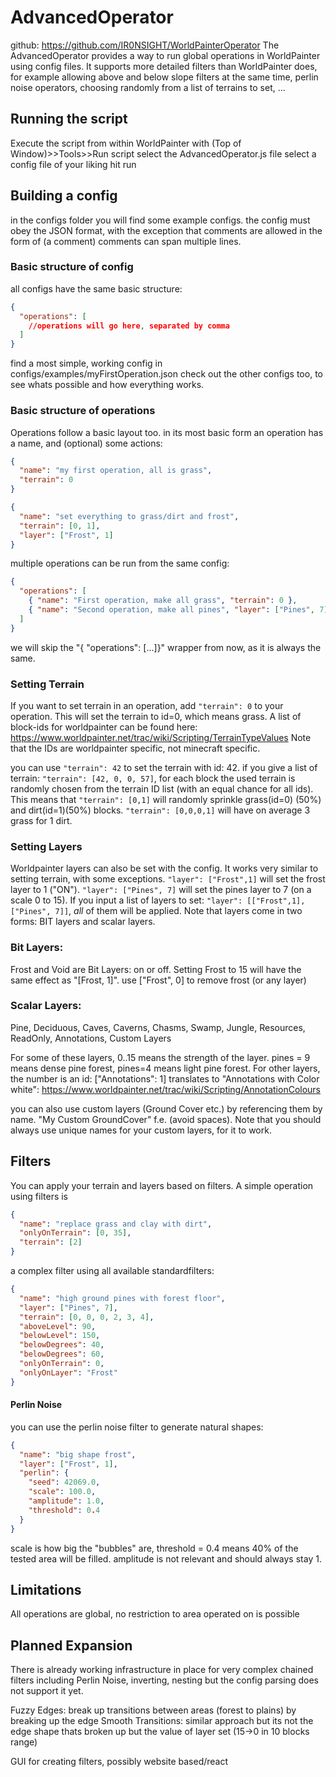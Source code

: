 # AdvancedOperator

github: https://github.com/IR0NSIGHT/WorldPainterOperator
The AdvancedOperator provides a way to run global operations in WorldPainter using
config files.
It supports more detailed filters than WorldPainter does, for example allowing above and below slope filters at the same time, perlin noise operators, choosing randomly from a list of terrains to set, ...

## Running the script

Execute the script from within WorldPainter with (Top of Window)>>Tools>>Run script
select the AdvancedOperator.js file
select a config file of your liking
hit run

## Building a config

in the configs folder you will find some example configs.
the config must obey the JSON format, with the exception that comments are allowed in the form of (a comment)
comments can span multiple lines.

### Basic structure of config

all configs have the same basic structure:

```json
{
  "operations": [
    //operations will go here, separated by comma
  ]
}
```

find a most simple, working config in configs/examples/myFirstOperation.json
check out the other configs too, to see whats possible and how everything works.
### Basic structure of operations

Operations follow a basic layout too.
in its most basic form an operation has a name, and (optional) some actions:

```json
{
  "name": "my first operation, all is grass",
  "terrain": 0
}
```

```json
{
  "name": "set everything to grass/dirt and frost",
  "terrain": [0, 1],
  "layer": ["Frost", 1]
}
```

multiple operations can be run from the same config:

```json
{
  "operations": [
    { "name": "First operation, make all grass", "terrain": 0 },
    { "name": "Second operation, make all pines", "layer": ["Pines", 7] }
  ]
}
```

we will skip the "{ "operations": [...]}" wrapper from now, as it is always the same.

### Setting Terrain

If you want to set terrain in an operation, add `"terrain": 0` to your operation.
This will set the terrain to id=0, which means grass.
A list of block-ids for worldpainter can be found here: https://www.worldpainter.net/trac/wiki/Scripting/TerrainTypeValues
Note that the IDs are worldpainter specific, not minecraft specific.

you can use `"terrain": 42` to set the terrain with id: 42.
if you give a list of terrain: `"terrain": [42, 0, 0, 57]`, for each block the used terrain is randomly chosen from the terrain ID list (with an equal chance for all ids).
This means that `"terrain": [0,1]` will randomly sprinkle grass(id=0) (50%) and dirt(id=1)(50%) blocks.
`"terrain": [0,0,0,1]` will have on average 3 grass for 1 dirt.

### Setting Layers

Worldpainter layers can also be set with the config.
It works very similar to setting terrain, with some exceptions.
`"layer": ["Frost",1]` will set the frost layer to 1 ("ON"). `"layer": ["Pines", 7]` will set the pines layer to 7 (on a scale 0 to 15).
If you input a list of layers to set: `"layer": [["Frost",1],  ["Pines", 7]]`, _all_ of them will be applied.
Note that layers come in two forms: BIT layers and scalar layers.

### Bit Layers:

Frost and Void are Bit Layers: on or off.
Setting Frost to 15 will have the same effect as "[Frost, 1]".
use ["Frost", 0] to remove frost (or any layer)

### Scalar Layers:

Pine, Deciduous, Caves, Caverns, Chasms, Swamp, Jungle, Resources, ReadOnly, Annotations, Custom Layers

For some of these layers, 0..15 means the strength of the layer. pines = 9 means dense pine forest, pines=4 means light pine forest.
For other layers, the number is an id: ["Annotations": 1] translates to "Annotations with Color white":
https://www.worldpainter.net/trac/wiki/Scripting/AnnotationColours

you can also use custom layers (Ground Cover etc.) by referencing them by name. "My Custom GroundCover" f.e. (avoid spaces). Note that you should always use unique names for your custom layers, for it to work.

## Filters

You can apply your terrain and layers based on filters.
A simple operation using filters is

```json
{
  "name": "replace grass and clay with dirt",
  "onlyOnTerrain": [0, 35],
  "terrain": [2]
}
```

a complex filter using all available standardfilters:

```json
{
  "name": "high ground pines with forest floor",
  "layer": ["Pines", 7],
  "terrain": [0, 0, 0, 2, 3, 4],
  "aboveLevel": 90,
  "belowLevel": 150,
  "belowDegrees": 40,
  "belowDegrees": 60,
  "onlyOnTerrain": 0,
  "onlyOnLayer": "Frost"
}
```

#### Perlin Noise

you can use the perlin noise filter to generate natural shapes:

```json
{
  "name": "big shape frost",
  "layer": ["Frost", 1],
  "perlin": {
    "seed": 42069.0,
    "scale": 100.0,
    "amplitude": 1.0,
    "threshold": 0.4
  }
}
```

scale is how big the "bubbles" are, threshold = 0.4 means 40% of the tested area will be filled.
amplitude is not relevant and should always stay 1.

## Limitations

All operations are global, no restriction to area operated on is possible

## Planned Expansion

There is already working infrastructure in place for very complex chained filters including Perlin Noise, inverting, nesting but the config parsing does not support it yet.

Fuzzy Edges: break up transitions between areas (forest to plains) by breaking up the edge
Smooth Transitions: similar approach but its not the edge shape thats broken up but the value of layer set (15->0 in 10 blocks range)

GUI for creating filters, possibly website based/react
